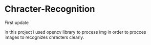 # Chracter-Recognition
First update

in this project i used opencv library to process img in order to procces images to recognizes chracters clearly.

